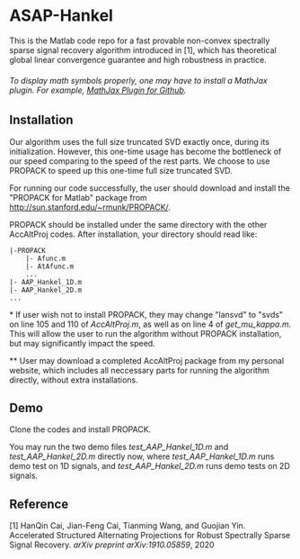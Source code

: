 # ASAP-Hankel
This is the Matlab code repo for a fast provable non-convex spectrally sparse signal recovery algorithm introduced in [1], which has theoretical global linear convergence guarantee and high robustness in practice. 

###### To display math symbols properly, one may have to install a MathJax plugin. For example, [MathJax Plugin for Github](https://chrome.google.com/webstore/detail/mathjax-plugin-for-github/ioemnmodlmafdkllaclgeombjnmnbima?hl=en).


## Installation
Our algorithm uses the full size truncated SVD exactly once, during its initialization. However, this one-time usage has become the bottleneck of our speed comparing to the speed of the rest parts. We choose to use PROPACK to speed up this one-time full size truncated SVD. 

For running our code successfully, the user should download and install the "PROPACK for Matlab" package from http://sun.stanford.edu/~rmunk/PROPACK/. 

PROPACK should be installed under the same directory with the other AccAltProj codes. After installation, your directory should read like:
```
|-PROPACK
	|- Afunc.m
 	|- AtAfunc.m
	...
|- AAP_Hankel_1D.m
|- AAP_Hankel_2D.m
...
```
  
\*  If user wish not to install PROPACK, they may change "lansvd" to "svds" on line 105 and 110 of *AccAltProj.m*, as well as on line 4 of *get_mu_kappa.m*. This will allow the user to run the algorithm without PROPACK installation, but may significantly impact the speed.

\*\* User may download a completed AccAltProj package from my personal website, which includes all neccessary parts for running the algorithm directly, without extra installations.

## Demo
Clone the codes and install PROPACK.

You may run the two demo files *test_AAP_Hankel_1D.m* and *test_AAP_Hankel_2D.m* directly now, where *test_AAP_Hankel_1D.m* runs demo test on 1D signals, and *test_AAP_Hankel_2D.m* runs demo tests on 2D signals.


## Reference
[1] HanQin Cai, Jian-Feng Cai, Tianming Wang, and Guojian Yin. Accelerated Structured Alternating Projections for Robust Spectrally Sparse Signal Recovery. *arXiv preprint arXiv:1910.05859*, 2020
